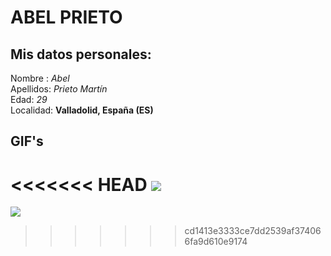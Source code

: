 # ABEL PRIETO

## Mis datos personales:

Nombre : *Abel*
<br>
Apellidos: *Prieto Martín*
<br>
Edad: *29*
<br>
Localidad: **Valladolid, España (ES)**



## GIF's

<<<<<<< HEAD
![](https://media1.giphy.com/media/cXblnKXr2BQOaYnTni/giphy.gif?cid=ecf05e471epg4t7qcvzqaw0httv2glirq35esnv7vz0vbihk&ep=v1_gifs_search&rid=giphy.gif&ct=g)
=======
![](https://media1.giphy.com/media/cXblnKXr2BQOaYnTni/giphy.gif?cid=ecf05e471epg4t7qcvzqaw0httv2glirq35esnv7vz0vbihk&ep=v1_gifs_search&rid=giphy.gif&ct=g)
>>>>>>> cd1413e3333ce7dd2539af374066fa9d610e9174
